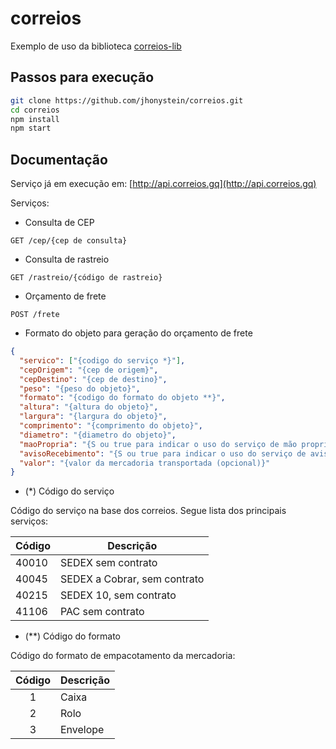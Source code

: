 # correios

Exemplo de uso da biblioteca [correios-lib](https://github.com/jhonystein/correios-lib)

## Passos para execução

``` bash
git clone https://github.com/jhonystein/correios.git
cd correios
npm install
npm start
```

## Documentação

Serviço já em execução em:
[http://api.correios.gq](http://api.correios.gq)

Serviços:
- Consulta de CEP
```
GET /cep/{cep de consulta}
```

- Consulta de rastreio
```
GET /rastreio/{código de rastreio}
```

- Orçamento de frete
```
POST /frete
```
- Formato do objeto para geração do orçamento de frete
``` json
{
  "servico": ["{codigo do serviço *}"],
  "cepOrigem": "{cep de origem}",
  "cepDestino": "{cep de destino}",
  "peso": "{peso do objeto}",
  "formato": "{codigo do formato do objeto **}",
  "altura": "{altura do objeto}",
  "largura": "{largura do objeto}",
  "comprimento": "{comprimento do objeto}",
  "diametro": "{diametro do objeto}",
  "maoPropria": "{S ou true para indicar o uso do serviço de mão propria (opcional)}",
  "avisoRecebimento": "{S ou true para indicar o uso do serviço de aviso de recebimento (opcional)}",
  "valor": "{valor da mercadoria transportada (opcional)}"
}
```

- (*) Código do serviço

Código do serviço na base dos correios. Segue lista dos principais serviços:

|Código | Descrição |
|-------|-----------|
|40010 | SEDEX sem contrato |
|40045 | SEDEX a Cobrar, sem contrato |
|40215 | SEDEX 10, sem contrato |
|41106 | PAC sem contrato |

- (**) Código do formato

Código do formato de empacotamento da mercadoria:

|Código | Descrição |
|:-----:|-----------|
|1 | Caixa |
|2 | Rolo |
|3 | Envelope |
